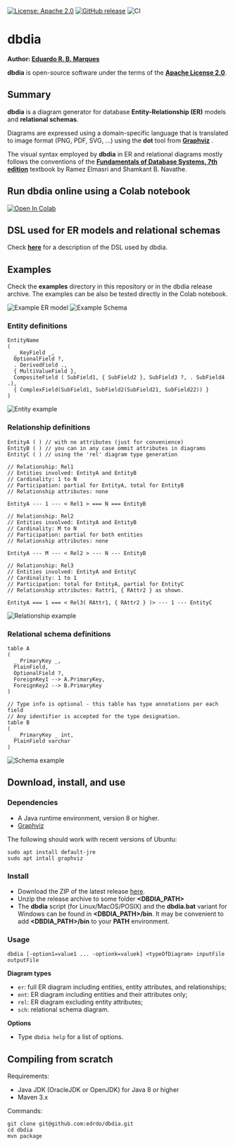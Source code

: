 
[![License: Apache 2.0](https://img.shields.io/github/license/edrdo/dbdia)](https://github.com/edrdo/dbdia/blob/master/LICENSE.txt)
[![GitHub release](https://img.shields.io/github/v/release/edrdo/dbdia)](https://github.com/edrdo/dbdia/releases)
![CI](https://github.com/edrdo/dbdia/actions/workflows/ci.yml/badge.svg)

# dbdia

__Author: [Eduardo R. B. Marques](https://github.com/edrdo)__

__dbdia__ is open-source software under the terms of the __[Apache License 2.0](https://github.com/edrdo/dbdia/blob/master/LICENSE.txt)__.

## Summary

__dbdia__ is a diagram generator for database __Entity-Relationship (ER)__ models
and __relational schemas__. 

Diagrams are expressed using a domain-specific language
that is translated to image format (PNG, PDF, SVG, ...) using the __dot__ tool from __[Graphviz](https://graphviz.org)__ . 

The visual syntax employed by __dbdia__ in ER and relational diagrams  mostly follows the conventions of the __[Fundamentals of Database Systems, 7th edition](https://www.pearson.com/us/higher-education/program/Elmasri-Fundamentals-of-Database-Systems-7th-Edition/PGM189052.html)__  textbook by Ramez Elmasri and Shamkant B. Navathe.

## Run dbdia online using a Colab notebook

[![Open In Colab](https://colab.research.google.com/assets/colab-badge.svg)](https://colab.research.google.com/github/edrdo/dbdia/blob/master/src/main/colab/dbdia.ipynb)

## DSL used for ER models and relational schemas

Check [__here__](/DSL.md) for a description of the DSL used by dbdia.

## Examples

Check the __examples__ directory in this repository or in the dbdia release archive.
The examples can be also be tested directly in the Colab notebook. 

![Example ER model](/examples/SocialNetwork2_er.svg)
![Example Schema](/examples/SocialNetwork2_sch.svg)

### Entity definitions

```
EntityName 
(
  _ KeyField _,
  OptionalField ?,
  . DerivedField ., 
  { MultiValueField },
  CompositeField ( SubField1, { SubField2 }, SubField3 ?, . SubField4 .),
  { ComplexField(SubField1, SubField2(SubField21, SubField22)) } 
)
```
![Entity example](/examples/Entity.svg)

### Relationship definitions

```
EntityA ( ) // with no attributes (just for convenience)
EntityB ( ) // you can in any case ommit attributes in diagrams
EntityC ( ) // using the 'rel' diagram type generation

// Relationship: Rel1 
// Entities involved: EntityA and EntityB
// Cardinality: 1 to N
// Participation: partial for EntityA, total for EntityB
// Relationship attributes: none

EntityA --- 1 --- < Rel1 > === N === EntityB

// Relationship: Rel2
// Entities involved: EntityA and EntityB
// Cardinality: M to N
// Participation: partial for both entities
// Relationship attributes: none

EntityA --- M --- < Rel2 > --- N --- EntityB

// Relationship: Rel3
// Entities involved: EntityA and EntityC
// Cardinality: 1 to 1
// Participation: total for EntityA, partial for EntityC
// Relationship attributes: Rattr1, { RAttr2 } as shown.

EntityA === 1 === < Rel3( RAttr1, { RAttr2 } )> --- 1 --- EntityC
```
![Relationship example](/examples/Relationships.svg)

### Relational schema definitions

```
table A
(
  _ PrimaryKey _,
  PlainField, 
  OptionalField ?, 
  ForeignKey1 --> A.PrimaryKey,
  ForeignKey2 --> B.PrimaryKey
)

// Type info is optional - this table has type annotations per each field
// Any identifier is accepted for the type designation.
table B
(
  _ PrimaryKey _ int, 
  PlainField varchar
) 
```
![Schema example](/examples/Schema.svg)


## Download, install, and use

### Dependencies

- A Java runtime environment, version 8 or higher.
- [Graphviz](https://graphviz.org)

The following should work with recent versions of Ubuntu:

```
sudo apt install default-jre
sudo apt intall graphviz
```

### Install

- Download the ZIP of the latest release [here](https://github.com/edrdo/dbdia/releases).
- Unzip the release archive to some folder __<DBDIA_PATH>__
- The __dbdia__ script (for Linux/MacOS/POSIX) and the __dbdia.bat__
variant for Windows can be found in __<DBDIA_PATH>/bin__. 
It may be convenient to add __<DBDIA_PATH>/bin__ to your __PATH__ environment.

### Usage

```
dbdia [-option1=value1 ... -optionk=valuek] <typeOfDiagram> inputFile outputFile
```

__Diagram types__

- `er`: full ER diagram including entities, entity attributes, and relationships;
- `ent`: ER diagram including entities and their attributes only;
- `rel`: ER diagram excluding entity attributes;
- `sch`: relational schema diagram.

__Options__

- Type `dbdia help` for a list of options.

## Compiling from scratch

Requirements:

- Java JDK (OracleJDK or OpenJDK) for Java 8 or higher
- Maven 3.x 

Commands:

```
git clone git@github.com:edrdo/dbdia.git
cd dbdia
mvn package 
```
